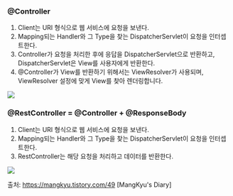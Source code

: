 ### @Controller
1. Client는 URI 형식으로 웹 서비스에 요청을 보낸다.
2. Mapping되는 Handler와 그 Type을 찾는 DispatcherServlet이 요청을 인터셉트한다.
3. Controller가 요청을 처리한 후에 응답을 DispatcherServlet으로 반환하고, DispatcherServlet은 View를 사용자에게 반환한다.
4. @Controller가 View를 반환하기 위해서는 ViewResolver가 사용되며, ViewResolver 설정에 맞게 View를 찾아 렌더링합니다.

![](https://img1.daumcdn.net/thumb/R1280x0/?scode=mtistory2&fname=https%3A%2F%2Fblog.kakaocdn.net%2Fdn%2F2BnED%2Fbtqybg36Dak%2F3HgL3gUKHBSOmyeM4hIn00%2Fimg.png)


### @RestController = @Controller + @ResponseBody
1. Client는 URI 형식으로 웹 서비스에 요청을 보낸다.
2. Mapping되는 Handler와 그 Type을 찾는 DispatcherServlet이 요청을 인터셉트한다.
3. RestController는 해당 요청을 처리하고 데이터를 반환한다.

![](https://img1.daumcdn.net/thumb/R1280x0/?scode=mtistory2&fname=https%3A%2F%2Fblog.kakaocdn.net%2Fdn%2F7bceC%2Fbtqx8K6BbxE%2FLVs4KK74mUj9CZ70uHTsjK%2Fimg.png)


출처: https://mangkyu.tistory.com/49 [MangKyu's Diary]
